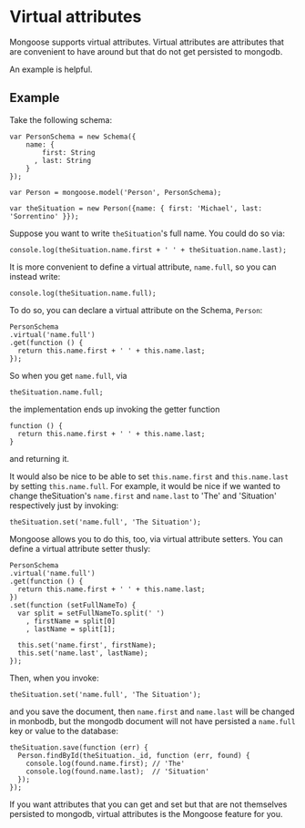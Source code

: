 Virtual attributes
====================

Mongoose supports virtual attributes. Virtual attributes are attributes
that are convenient to have around but that do not get persisted to mongodb.

An example is helpful.

## Example
Take the following schema:

    var PersonSchema = new Schema({
        name: {
            first: String
          , last: String
        }
    });

    var Person = mongoose.model('Person', PersonSchema);

    var theSituation = new Person({name: { first: 'Michael', last: 'Sorrentino' }});

Suppose you want to write `theSituation`'s full name. You could do so via:

    console.log(theSituation.name.first + ' ' + theSituation.name.last);

It is more convenient to define a virtual attribute, `name.full`, so you can instead write:

    console.log(theSituation.name.full); 

To do so, you can declare a virtual attribute on the Schema, `Person`:

    PersonSchema
    .virtual('name.full')
    .get(function () {
      return this.name.first + ' ' + this.name.last;
    });

So when you get `name.full`, via

    theSituation.name.full;

the implementation ends up invoking the getter function

    function () {
      return this.name.first + ' ' + this.name.last;
    }

and returning it.

It would also be nice to be able to set `this.name.first` and `this.name.last` by setting `this.name.full`. For example, it would be nice if we wanted to change theSituation's `name.first` and `name.last` to 'The' and 'Situation' respectively just by invoking:

    theSituation.set('name.full', 'The Situation');

Mongoose allows you to do this, too, via virtual attribute setters. You can define a virtual attribute setter thusly:

    PersonSchema
    .virtual('name.full')
    .get(function () {
      return this.name.first + ' ' + this.name.last;
    })
    .set(function (setFullNameTo) {
      var split = setFullNameTo.split(' ')
        , firstName = split[0]
        , lastName = split[1];

      this.set('name.first', firstName);
      this.set('name.last', lastName);
    });

Then, when you invoke:

    theSituation.set('name.full', 'The Situation');

and you save the document, then `name.first` and `name.last` will be changed in monbodb, but the mongodb document will not have persisted a `name.full` key or value to the database:

    theSituation.save(function (err) {
      Person.findById(theSituation._id, function (err, found) {
        console.log(found.name.first); // 'The'
        console.log(found.name.last);  // 'Situation'
      });
    });

If you want attributes that you can get and set but that are not themselves persisted to mongodb, virtual attributes is the Mongoose feature for you.
